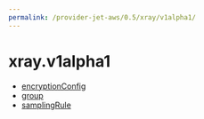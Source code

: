 ```yaml
---
permalink: /provider-jet-aws/0.5/xray/v1alpha1/
---
```


# xray.v1alpha1



* [encryptionConfig](encryptionConfig.md)
* [group](group.md)
* [samplingRule](samplingRule.md)